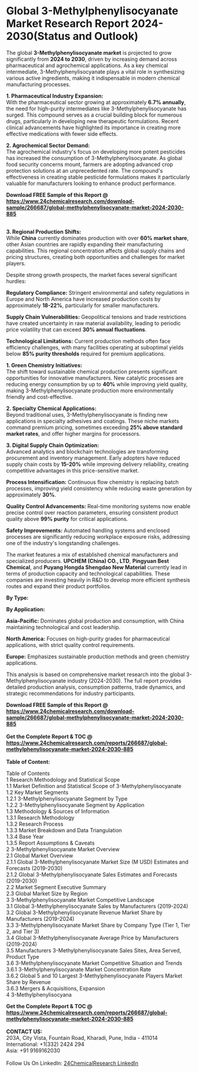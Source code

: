 <h1>Global 3-Methylphenylisocyanate Market Research Report 2024-2030(Status and Outlook)</h1><p>The global <strong>3-Methylphenylisocyanate market</strong> is projected to grow significantly from <strong>2024 to 2030</strong>, driven by increasing demand across pharmaceutical and agrochemical applications. As a key chemical intermediate, 3-Methylphenylisocyanate plays a vital role in synthesizing various active ingredients, making it indispensable in modern chemical manufacturing processes.</p><p><strong>1. Pharmaceutical Industry Expansion:</strong><br>
With the pharmaceutical sector growing at approximately <strong>6.7% annually</strong>, the need for high-purity intermediates like 3-Methylphenylisocyanate has surged. This compound serves as a crucial building block for numerous drugs, particularly in developing new therapeutic formulations. Recent clinical advancements have highlighted its importance in creating more effective medications with fewer side effects.</p><p><strong>2. Agrochemical Sector Demand:</strong><br>
The agrochemical industry's focus on developing more potent pesticides has increased the consumption of 3-Methylphenylisocyanate. As global food security concerns mount, farmers are adopting advanced crop protection solutions at an unprecedented rate. The compound's effectiveness in creating stable pesticide formulations makes it particularly valuable for manufacturers looking to enhance product performance.</p><div><b>Download FREE Sample of this Report @ 
            <a href="https://www.24chemicalresearch.com/download-sample/266687/global-methylphenylisocyanate-market-2024-2030-885">
            https://www.24chemicalresearch.com/download-sample/266687/global-methylphenylisocyanate-market-2024-2030-885</a></b></div><br><p><strong>3. Regional Production Shifts:</strong><br>
While <strong>China</strong> currently dominates production with over <strong>60% market share</strong>, other Asian countries are rapidly expanding their manufacturing capabilities. This regional concentration affects global supply chains and pricing structures, creating both opportunities and challenges for market players.</p><p>Despite strong growth prospects, the market faces several significant hurdles:</p><p><strong>Regulatory Compliance:</strong> Stringent environmental and safety regulations in Europe and North America have increased production costs by approximately <strong>18-22%</strong>, particularly for smaller manufacturers.</p><p><strong>Supply Chain Vulnerabilities:</strong> Geopolitical tensions and trade restrictions have created uncertainty in raw material availability, leading to periodic price volatility that can exceed <strong>30% annual fluctuations</strong>.</p><p><strong>Technological Limitations:</strong> Current production methods often face efficiency challenges, with many facilities operating at suboptimal yields below <strong>85% purity thresholds</strong> required for premium applications.</p><p><strong>1. Green Chemistry Initiatives:</strong><br>
The shift toward sustainable chemical production presents significant opportunities for innovative manufacturers. New catalytic processes are reducing energy consumption by up to <strong>40%</strong> while improving yield quality, making 3-Methylphenylisocyanate production more environmentally friendly and cost-effective.</p><p><strong>2. Specialty Chemical Applications:</strong><br>
Beyond traditional uses, 3-Methylphenylisocyanate is finding new applications in specialty adhesives and coatings. These niche markets command premium pricing, sometimes exceeding <strong>25% above standard market rates</strong>, and offer higher margins for processors.</p><p><strong>3. Digital Supply Chain Optimization:</strong><br>
Advanced analytics and blockchain technologies are transforming procurement and inventory management. Early adopters have reduced supply chain costs by <strong>15-20%</strong> while improving delivery reliability, creating competitive advantages in this price-sensitive market.</p><p><strong>Process Intensification:</strong> Continuous flow chemistry is replacing batch processes, improving yield consistency while reducing waste generation by approximately <strong>30%</strong>.</p><p><strong>Quality Control Advancements:</strong> Real-time monitoring systems now enable precise control over reaction parameters, ensuring consistent product quality above <strong>99% purity</strong> for critical applications.</p><p><strong>Safety Improvements:</strong> Automated handling systems and enclosed processes are significantly reducing workplace exposure risks, addressing one of the industry's longstanding challenges.</p><p>The market features a mix of established chemical manufacturers and specialized producers. <strong>UPCHEM (China) CO., LTD</strong>, <strong>Pingyuan Best Chemical</strong>, and <strong>Puyang Hongda Shengdao New Material</strong> currently lead in terms of production capacity and technological capabilities. These companies are investing heavily in R&amp;D to develop more efficient synthesis routes and expand their product portfolios.</p><p><strong>By Type:</strong></p><p><strong>By Application:</strong></p><p><strong>Asia-Pacific:</strong> Dominates global production and consumption, with China maintaining technological and cost leadership.</p><p><strong>North America:</strong> Focuses on high-purity grades for pharmaceutical applications, with strict quality control requirements.</p><p><strong>Europe:</strong> Emphasizes sustainable production methods and green chemistry applications.</p><p>This analysis is based on comprehensive market research into the global 3-Methylphenylisocyanate industry (2024-2030). The full report provides detailed production analysis, consumption patterns, trade dynamics, and strategic recommendations for industry participants.</p><div><b>Download FREE Sample of this Report @ 
            <a href="https://www.24chemicalresearch.com/download-sample/266687/global-methylphenylisocyanate-market-2024-2030-885">
            https://www.24chemicalresearch.com/download-sample/266687/global-methylphenylisocyanate-market-2024-2030-885</a></b></div><br><div><b>Get the Complete Report & TOC @ 
            <a href="https://www.24chemicalresearch.com/reports/266687/global-methylphenylisocyanate-market-2024-2030-885">
            https://www.24chemicalresearch.com/reports/266687/global-methylphenylisocyanate-market-2024-2030-885</a></b></div><br>
            <b>Table of Content:</b><p>Table of Contents<br />
1 Research Methodology and Statistical Scope<br />
1.1 Market Definition and Statistical Scope of 3-Methylphenylisocyanate<br />
1.2 Key Market Segments<br />
1.2.1 3-Methylphenylisocyanate Segment by Type<br />
1.2.2 3-Methylphenylisocyanate Segment by Application<br />
1.3 Methodology & Sources of Information<br />
1.3.1 Research Methodology<br />
1.3.2 Research Process<br />
1.3.3 Market Breakdown and Data Triangulation<br />
1.3.4 Base Year<br />
1.3.5 Report Assumptions & Caveats<br />
2 3-Methylphenylisocyanate Market Overview<br />
2.1 Global Market Overview<br />
2.1.1 Global 3-Methylphenylisocyanate Market Size (M USD) Estimates and Forecasts (2019-2030)<br />
2.1.2 Global 3-Methylphenylisocyanate Sales Estimates and Forecasts (2019-2030)<br />
2.2 Market Segment Executive Summary<br />
2.3 Global Market Size by Region<br />
3 3-Methylphenylisocyanate Market Competitive Landscape<br />
3.1 Global 3-Methylphenylisocyanate Sales by Manufacturers (2019-2024)<br />
3.2 Global 3-Methylphenylisocyanate Revenue Market Share by Manufacturers (2019-2024)<br />
3.3 3-Methylphenylisocyanate Market Share by Company Type (Tier 1, Tier 2, and Tier 3)<br />
3.4 Global 3-Methylphenylisocyanate Average Price by Manufacturers (2019-2024)<br />
3.5 Manufacturers 3-Methylphenylisocyanate Sales Sites, Area Served, Product Type<br />
3.6 3-Methylphenylisocyanate Market Competitive Situation and Trends<br />
3.6.1 3-Methylphenylisocyanate Market Concentration Rate<br />
3.6.2 Global 5 and 10 Largest 3-Methylphenylisocyanate Players Market Share by Revenue<br />
3.6.3 Mergers & Acquisitions, Expansion<br />
4 3-Methylphenylisocyana</p><div><b>Get the Complete Report & TOC @ 
            <a href="https://www.24chemicalresearch.com/reports/266687/global-methylphenylisocyanate-market-2024-2030-885">
            https://www.24chemicalresearch.com/reports/266687/global-methylphenylisocyanate-market-2024-2030-885</a></b></div><br><b>CONTACT US:</b><br>
            203A, City Vista, Fountain Road, Kharadi, Pune, India - 411014<br>
            International: +1(332) 2424 294<br>
            Asia: +91 9169162030 <br><br>
            Follow Us On LinkedIn: <a href="https://www.linkedin.com/company/24chemicalresearch/">24ChemicalResearch LinkedIn</a>